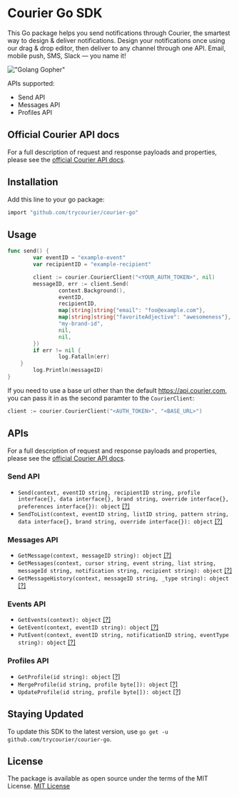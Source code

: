 # Courier Go SDK

This Go package helps you send notifications through Courier, the smartest way to design & deliver notifications. Design your notifications once using our drag & drop editor, then deliver to any channel through one API. Email, mobile push, SMS, Slack — you name it!

!["Golang Gopher"](https://blog.golang.org/gopher/gopher.png)

APIs supported:
* Send API
* Messages API
* Profiles API

## Official Courier API docs

For a full description of request and response payloads and properties, please see the [official Courier API docs](https://docs.courier.com/reference).

## Installation
Add this line to your go package:
```bash
import "github.com/trycourier/courier-go"
```

## Usage

```go
func send() {
        var eventID = "example-event"
        var recipientID = "example-recipient"

        client := courier.CourierClient("<YOUR_AUTH_TOKEN>", nil)
        messageID, err := client.Send(
                context.Background(), 
                eventID,
                recipientID,
                map[string]string{"email": "foo@example.com"},
                map[string]string{"favoriteAdjective": "awesomeness"},
                "my-brand-id",
                nil,
                nil,
        })
        if err != nil {
                log.Fatalln(err)
	}
        log.Println(messageID)
}
```

If you need to use a base url other than the default https://api.courier.com, you can pass it in as the second paramter to the `CourierClient`:

```go
client := courier.CourierClient("<AUTH_TOKEN>", "<BASE_URL>")
```

## APIs

For a full description of request and response payloads and properties, please see the [official Courier API docs](https://docs.courier.com/reference).

### Send API
* ```Send(context, eventID string, recipientID string, profile interface{}, data interface{}, brand string, override interface{}, preferences interface{}): object``` [[?]](https://docs.courier.com/reference/send-api#sendmessage)
* ```SendToList(context, eventID string, listID string, pattern string, data interface{}, brand string, override interface{}): object``` [[?]](https://docs.courier.com/reference/send-api#sendlist)

### Messages API
* ```GetMessage(context, messageID string): object``` [[?]](https://docs.courier.com/reference/messages-api#getmessagebyid)
* ```GetMessages(context, cursor string, event string, list string, messageId string, notification string, recipient string): object``` [[?]](https://docs.courier.com/reference/messages-api#getmessages)
* ```GetMessageHistory(context, messageID string, _type string): object``` [[?]](https://docs.courier.com/reference/messages-api#getmessagehistorybyid)

### Events API
* ```GetEvents(context): object``` [[?]](https://docs.courier.com/reference/events-api#getevents)
* ```GetEvent(context, eventID string): object``` [[?]](https://docs.courier.com/reference/events-api#geteventbyid)
* ```PutEvent(context, eventID string, notificationID string, eventType string): object``` [[?]](https://docs.courier.com/reference/events-api#replaceeventbyid)

### Profiles API
* ```GetProfile(id string): object``` [[?]](https://docs.courier.com/reference/profiles-api#getprofilebyrecipientid)
* ```MergeProfile(id string, profile byte[]): object``` [[?]](https://docs.courier.com/reference/profiles-api#mergeprofilebyrecipientid)
* ```UpdateProfile(id string, profile byte[]): object``` [[?]](https://docs.courier.com/reference/profiles-api#patchprofilebyrecipientid)


## Staying Updated
To update this SDK to the latest version, use `go get -u github.com/trycourier/courier-go`.

## License
The package is available as open source under the terms of the MIT License.
[MIT License](http://www.opensource.org/licenses/mit-license.php)

